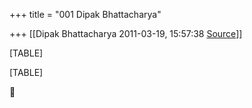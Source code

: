 +++
title = "001 Dipak Bhattacharya"

+++
[[Dipak Bhattacharya	2011-03-19, 15:57:38 [Source](https://groups.google.com/g/bvparishat/c/M0bLIs7FcHA)]]



[TABLE]

[TABLE]



